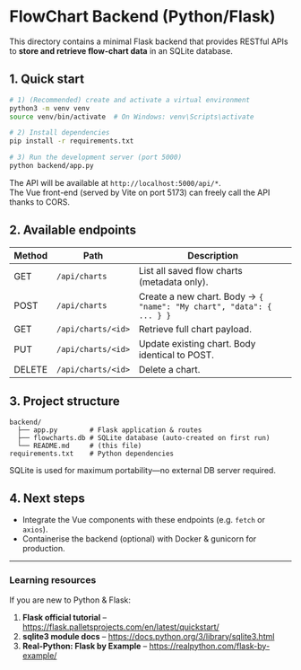 # FlowChart Backend (Python/Flask)

This directory contains a minimal Flask backend that provides RESTful APIs to **store and retrieve flow-chart data** in an SQLite database.

## 1. Quick start

```bash
# 1) (Recommended) create and activate a virtual environment
python3 -m venv venv
source venv/bin/activate  # On Windows: venv\Scripts\activate

# 2) Install dependencies
pip install -r requirements.txt

# 3) Run the development server (port 5000)
python backend/app.py
```

The API will be available at `http://localhost:5000/api/*`.  
The Vue front-end (served by Vite on port 5173) can freely call the API thanks to CORS.

## 2. Available endpoints

| Method | Path | Description |
| ------ | ---- | ----------- |
| GET | `/api/charts` | List all saved flow charts (metadata only). |
| POST | `/api/charts` | Create a new chart. Body → `{ "name": "My chart", "data": { ... } }` |
| GET | `/api/charts/<id>` | Retrieve full chart payload. |
| PUT | `/api/charts/<id>` | Update existing chart. Body identical to POST. |
| DELETE | `/api/charts/<id>` | Delete a chart. |

## 3. Project structure

```
backend/
  ├── app.py        # Flask application & routes
  ├── flowcharts.db # SQLite database (auto-created on first run)
  └── README.md     # (this file)
requirements.txt    # Python dependencies
```

SQLite is used for maximum portability—no external DB server required.

## 4. Next steps

* Integrate the Vue components with these endpoints (e.g. `fetch` or `axios`).
* Containerise the backend (optional) with Docker & gunicorn for production.

---

### Learning resources

If you are new to Python & Flask:

1. **Flask official tutorial** – https://flask.palletsprojects.com/en/latest/quickstart/
2. **sqlite3 module docs** – https://docs.python.org/3/library/sqlite3.html
3. **Real-Python: Flask by Example** – https://realpython.com/flask-by-example/ 